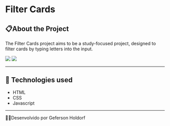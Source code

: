 <h1>Filter Cards</h1>

## 📋About the Project
The Filter Cards project aims to be a study-focused project, designed to filter cards by typing letters into the input.

<img src="https://ik.imagekit.io/qdddsbfiv/Captura%20de%20tela%202024-09-23%20231503.png?updatedAt=1727144208460">

<img src="https://ik.imagekit.io/qdddsbfiv/Captura%20de%20tela%202024-09-23%20231520.png?updatedAt=1727144775889">

---

## 🚀 Technologies used

- HTML
- CSS
- Javascript

---

👨‍💻Desenvolvido por Geferson Holdorf


